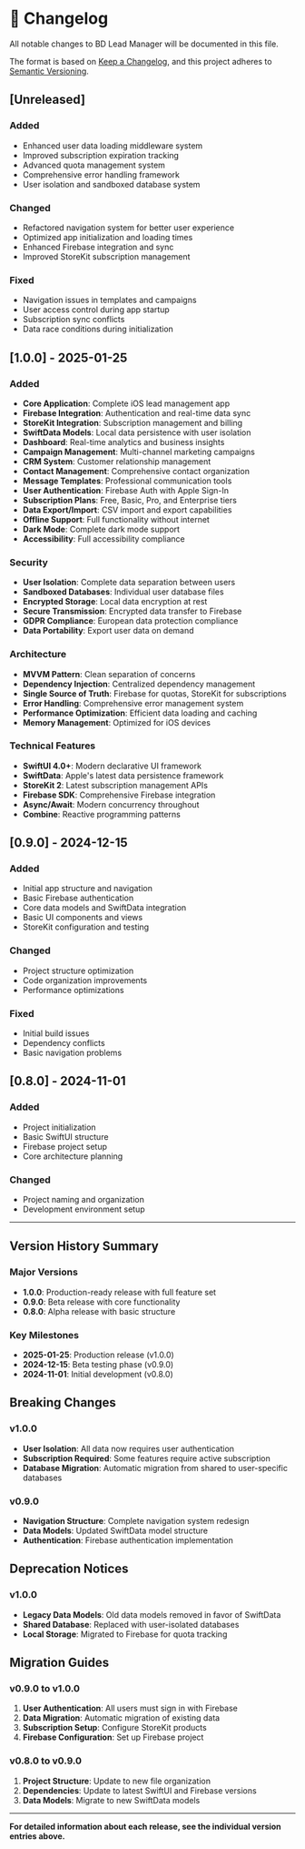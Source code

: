# 📝 Changelog

All notable changes to BD Lead Manager will be documented in this file.

The format is based on [Keep a Changelog](https://keepachangelog.com/en/1.0.0/),
and this project adheres to [Semantic Versioning](https://semver.org/spec/v2.0.0.html).

## [Unreleased]

### Added
- Enhanced user data loading middleware system
- Improved subscription expiration tracking
- Advanced quota management system
- Comprehensive error handling framework
- User isolation and sandboxed database system

### Changed
- Refactored navigation system for better user experience
- Optimized app initialization and loading times
- Enhanced Firebase integration and sync
- Improved StoreKit subscription management

### Fixed
- Navigation issues in templates and campaigns
- User access control during app startup
- Subscription sync conflicts
- Data race conditions during initialization

## [1.0.0] - 2025-01-25

### Added
- **Core Application**: Complete iOS lead management app
- **Firebase Integration**: Authentication and real-time data sync
- **StoreKit Integration**: Subscription management and billing
- **SwiftData Models**: Local data persistence with user isolation
- **Dashboard**: Real-time analytics and business insights
- **Campaign Management**: Multi-channel marketing campaigns
- **CRM System**: Customer relationship management
- **Contact Management**: Comprehensive contact organization
- **Message Templates**: Professional communication tools
- **User Authentication**: Firebase Auth with Apple Sign-In
- **Subscription Plans**: Free, Basic, Pro, and Enterprise tiers
- **Data Export/Import**: CSV import and export capabilities
- **Offline Support**: Full functionality without internet
- **Dark Mode**: Complete dark mode support
- **Accessibility**: Full accessibility compliance

### Security
- **User Isolation**: Complete data separation between users
- **Sandboxed Databases**: Individual user database files
- **Encrypted Storage**: Local data encryption at rest
- **Secure Transmission**: Encrypted data transfer to Firebase
- **GDPR Compliance**: European data protection compliance
- **Data Portability**: Export user data on demand

### Architecture
- **MVVM Pattern**: Clean separation of concerns
- **Dependency Injection**: Centralized dependency management
- **Single Source of Truth**: Firebase for quotas, StoreKit for subscriptions
- **Error Handling**: Comprehensive error management system
- **Performance Optimization**: Efficient data loading and caching
- **Memory Management**: Optimized for iOS devices

### Technical Features
- **SwiftUI 4.0+**: Modern declarative UI framework
- **SwiftData**: Apple's latest data persistence framework
- **StoreKit 2**: Latest subscription management APIs
- **Firebase SDK**: Comprehensive Firebase integration
- **Async/Await**: Modern concurrency throughout
- **Combine**: Reactive programming patterns

## [0.9.0] - 2024-12-15

### Added
- Initial app structure and navigation
- Basic Firebase authentication
- Core data models and SwiftData integration
- Basic UI components and views
- StoreKit configuration and testing

### Changed
- Project structure optimization
- Code organization improvements
- Performance optimizations

### Fixed
- Initial build issues
- Dependency conflicts
- Basic navigation problems

## [0.8.0] - 2024-11-01

### Added
- Project initialization
- Basic SwiftUI structure
- Firebase project setup
- Core architecture planning

### Changed
- Project naming and organization
- Development environment setup

---

## Version History Summary

### Major Versions
- **1.0.0**: Production-ready release with full feature set
- **0.9.0**: Beta release with core functionality
- **0.8.0**: Alpha release with basic structure

### Key Milestones
- **2025-01-25**: Production release (v1.0.0)
- **2024-12-15**: Beta testing phase (v0.9.0)
- **2024-11-01**: Initial development (v0.8.0)

## Breaking Changes

### v1.0.0
- **User Isolation**: All data now requires user authentication
- **Subscription Required**: Some features require active subscription
- **Database Migration**: Automatic migration from shared to user-specific databases

### v0.9.0
- **Navigation Structure**: Complete navigation system redesign
- **Data Models**: Updated SwiftData model structure
- **Authentication**: Firebase authentication implementation

## Deprecation Notices

### v1.0.0
- **Legacy Data Models**: Old data models removed in favor of SwiftData
- **Shared Database**: Replaced with user-isolated databases
- **Local Storage**: Migrated to Firebase for quota tracking

## Migration Guides

### v0.9.0 to v1.0.0
1. **User Authentication**: All users must sign in with Firebase
2. **Data Migration**: Automatic migration of existing data
3. **Subscription Setup**: Configure StoreKit products
4. **Firebase Configuration**: Set up Firebase project

### v0.8.0 to v0.9.0
1. **Project Structure**: Update to new file organization
2. **Dependencies**: Update to latest SwiftUI and Firebase versions
3. **Data Models**: Migrate to new SwiftData models

---

**For detailed information about each release, see the individual version entries above.** 